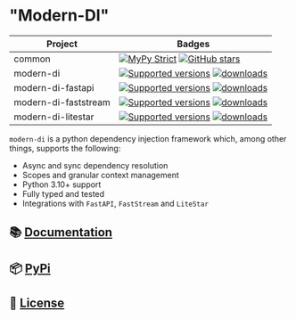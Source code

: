 "Modern-DI"
==

| Project              | Badges                                                                                                                                                                                                                                                                                          |
|----------------------|-------------------------------------------------------------------------------------------------------------------------------------------------------------------------------------------------------------------------------------------------------------------------------------------------|
| common               | [![MyPy Strict](https://img.shields.io/badge/mypy-strict-blue)](https://mypy.readthedocs.io/en/stable/getting_started.html#strict-mode-and-configuration) [![GitHub stars](https://img.shields.io/github/stars/modern-python/modern-di)](https://github.com/modern-python/modern-di/stargazers) |
| modern-di            | [![Supported versions](https://img.shields.io/pypi/pyversions/modern-di.svg)](https://pypi.python.org/pypi/modern-di ) [![downloads](https://img.shields.io/pypi/dm/modern-di.svg)](https://pypistats.org/packages/modern-di)                                                                   |
| modern-di-fastapi    | [![Supported versions](https://img.shields.io/pypi/pyversions/modern-di-fastapi.svg)](https://pypi.python.org/pypi/modern-di-fastapi) [![downloads](https://img.shields.io/pypi/dm/modern-di-fastapi.svg)](https://pypistats.org/packages/modern-di-fastapi)                                    |
| modern-di-faststream | [![Supported versions](https://img.shields.io/pypi/pyversions/modern-di-faststream.svg)](https://pypi.python.org/pypi/modern-di-faststream) [![downloads](https://img.shields.io/pypi/dm/modern-di-faststream.svg)](https://pypistats.org/packages/modern-di-faststream)                        |
| modern-di-litestar   | [![Supported versions](https://img.shields.io/pypi/pyversions/modern-di-litestar.svg)](https://pypi.python.org/pypi/modern-di-litestar) [![downloads](https://img.shields.io/pypi/dm/modern-di-litestar.svg)](https://pypistats.org/packages/modern-di-litestar)                                |

`modern-di` is a python dependency injection framework which, among other things,
supports the following:

- Async and sync dependency resolution
- Scopes and granular context management
- Python 3.10+ support
- Fully typed and tested
- Integrations with `FastAPI`, `FastStream` and `LiteStar`

## 📚 [Documentation](https://modern-di.readthedocs.io)

## 📦 [PyPi](https://pypi.org/project/modern-di)

## 📝 [License](LICENSE)
